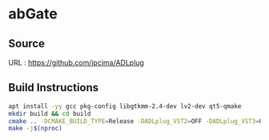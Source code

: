 # abGate

## Source
URL : https://github.com/jpcima/ADLplug

## Build Instructions
```sh
apt install -yy gcc pkg-config libgtkmm-2.4-dev lv2-dev qt5-qmake
mkdir build && cd build
cmake .. -DCMAKE_BUILD_TYPE=Release -DADLplug_VST2=OFF -DADLplug_VST3=OFF -DADLplug_Standalone=OFF -DADLplug_Jack=OFF
make -j$(nproc)
```
